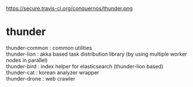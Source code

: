 https://secure.travis-ci.org/conquernos/thunder.png

# thunder
thunder-common : common utilities<br>
thunder-lion : akka based task distribution library (by using multiple worker nodes in parallel)<br>
thunder-bird : index helper for elasticsearch (thunder-lion based)<br>
thunder-cat : korean analyzer wrapper<br>
thunder-drone : web crawler<br>
